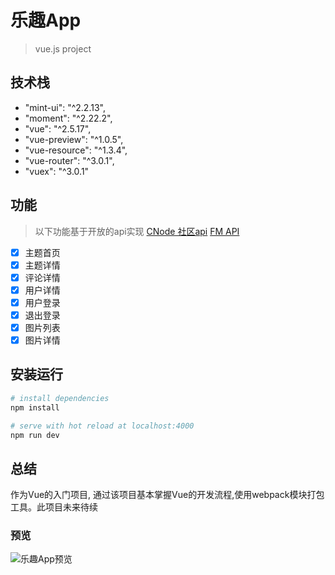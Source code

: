# 乐趣App
> vue.js project


## 技术栈
- "mint-ui": "^2.2.13",
- "moment": "^2.22.2",
- "vue": "^2.5.17",
- "vue-preview": "^1.0.5",
- "vue-resource": "^1.3.4",
- "vue-router": "^3.0.1",
- "vuex": "^3.0.1"

## 功能
> 以下功能基于开放的api实现
> [CNode 社区api](https://cnodejs.org/api)
> [FM API](http://api.jirengu.com/fm/getChannels.php)

- [x] 主题首页
- [x] 主题详情
- [x] 评论详情
- [x] 用户详情
- [x] 用户登录
- [x] 退出登录
- [x] 图片列表
- [x] 图片详情 

## 安装运行

``` bash
# install dependencies
npm install

# serve with hot reload at localhost:4000
npm run dev
```

## 总结
作为Vue的入门项目, 通过该项目基本掌握Vue的开发流程,使用webpack模块打包工具。此项目未来待续

### 预览
![乐趣App预览](https://github.com/JanterCoder/fun_app/blob/master/screenshot/vue-lequ.gif)
